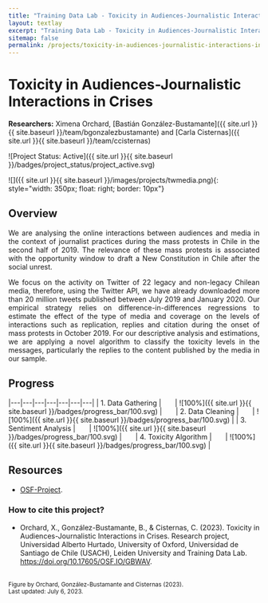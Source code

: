 ```yaml
---
title: "Training Data Lab - Toxicity in Audiences-Journalistic Interactions in Crises"
layout: textlay
excerpt: "Training Data Lab - Toxicity in Audiences-Journalistic Interactions in Crises"
sitemap: false
permalink: /projects/toxicity-in-audiences-journalistic-interactions-in-crises
---
```


# Toxicity in Audiences-Journalistic Interactions in Crises

**Researchers:** Ximena Orchard, [Bastián González-Bustamante]({{ site.url }}{{ site.baseurl }}/team/bgonzalezbustamante) and [Carla Cisternas]({{ site.url }}{{ site.baseurl }}/team/ccisternas)

![Project Status: Active]({{ site.url }}{{ site.baseurl }}/badges/project_status/project_active.svg)

![]({{ site.url }}{{ site.baseurl }}/images/projects/twmedia.png){: style="width: 350px; float: right; border: 10px"}

## Overview

<p align="justify">We are analysing the online interactions between audiences and media in the context of journalist practices during the mass protests in Chile in the second half of 2019. The relevance of these mass protests is associated with the opportunity window to draft a New Constitution in Chile after the social unrest.</p>

<p align="justify">We focus on the activity on Twitter of 22 legacy and non-legacy Chilean media, therefore, using the Twitter API, we have already downloaded more than 20 million tweets published between July 2019 and January 2020. Our empirical strategy relies on difference-in-differences regressions to estimate the effect of the type of media and coverage on the levels of interactions such as replication, replies and citation during the onset of mass protests in October 2019. For our descriptive analysis and estimations, we are applying a novel algorithm to classify the toxicity levels in the messages, particularly the replies to the content published by the media in our sample.</p>

## Progress

|---|---|---|---|---|---|---|
| 1. Data Gathering | &nbsp;&nbsp;&nbsp;&nbsp;&nbsp; | ![100%]({{ site.url }}{{ site.baseurl }}/badges/progress_bar/100.svg) | &nbsp;&nbsp;&nbsp;&nbsp;&nbsp; | 2. Data Cleaning | &nbsp;&nbsp;&nbsp;&nbsp;&nbsp; | ![100%]({{ site.url }}{{ site.baseurl }}/badges/progress_bar/100.svg) |
| 3. Sentiment Analysis | &nbsp;&nbsp;&nbsp;&nbsp;&nbsp; | ![100%]({{ site.url }}{{ site.baseurl }}/badges/progress_bar/100.svg) | &nbsp;&nbsp;&nbsp;&nbsp;&nbsp; | 4. Toxicity Algorithm | &nbsp;&nbsp;&nbsp;&nbsp;&nbsp; | ![100%]({{ site.url }}{{ site.baseurl }}/badges/progress_bar/100.svg) |

## Resources

- <a href="https://doi.org/10.17605/OSF.IO/GBWAV" target="_blank">OSF-Project</a>.

### How to cite this project?

- Orchard, X., González-Bustamante, B., & Cisternas, C. (2023). Toxicity in Audiences-Journalistic Interactions in Crises. Research project, Universidad Alberto Hurtado, University of Oxford, Universidad de Santiago de Chile (USACH), Leiden University and Training Data Lab. <a href="https://doi.org/10.17605/OSF.IO/GBWAV" target="_blank">https://doi.org/10.17605/OSF.IO/GBWAV</a>.

<br />
<small>Figure by Orchard, González-Bustamante and Cisternas (2023).</small><br />
<small>Last updated: July 6, 2023.</small>
